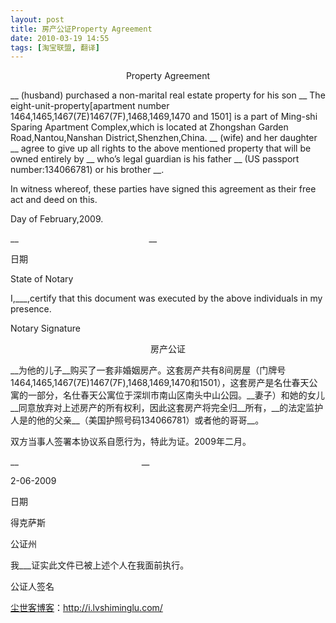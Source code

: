 ```yaml
---
layout: post
title: 房产公证Property Agreement
date: 2010-03-19 14:55
tags: [淘宝联盟, 翻译]
---
```

<p style="text-align: center;">Property Agreement</p>
__ (husband) purchased a non-marital real estate property for his son __ The eight-unit-property[apartment number 1464,1465,1467(7E)1467(7F),1468,1469,1470 and 1501] is a part of Ming-shi Sparing Apartment Complex,which is located at Zhongshan Garden Road,Nantou,Nanshan District,Shenzhen,China. __ (wife) and her daughter __ agree to give up all rights to the above mentioned property that will be owned entirely by __ who’s legal guardian is his father __ (US passport number:134066781) or his brother __.

In witness whereof, these parties have signed this agreement as their free act and deed on this.

Day of February,2009.

__                                                     __

日期

State of Notary

I,___,certify that this document was executed by the above individuals in my presence.

Notary Signature
<p style="text-align: center;">房产公证</p>
__为他的儿子__购买了一套非婚姻房产。这套房产共有8间房屋（门牌号1464,1465,1467(7E)1467(7F),1468,1469,1470和1501），这套房产是名仕春天公寓的一部分，名仕春天公寓位于深圳市南山区南头中山公园。__妻子）和她的女儿__同意放弃对上述房产的所有权利，因此这套房产将完全归__所有，__的法定监护人是的他的父亲__（美国护照号码134066781）或者他的哥哥__。

双方当事人签署本协议系自愿行为，特此为证。2009年二月。

__                                                  __

2-06-2009

日期

得克萨斯

公证州

我___证实此文件已被上述个人在我面前执行。

公证人签名

<a href="http://i.lvshiminglu.com/">尘世客博客</a>：<a href="http://i.lvshiminglu.com/">http://i.lvshiminglu.com/</a>

